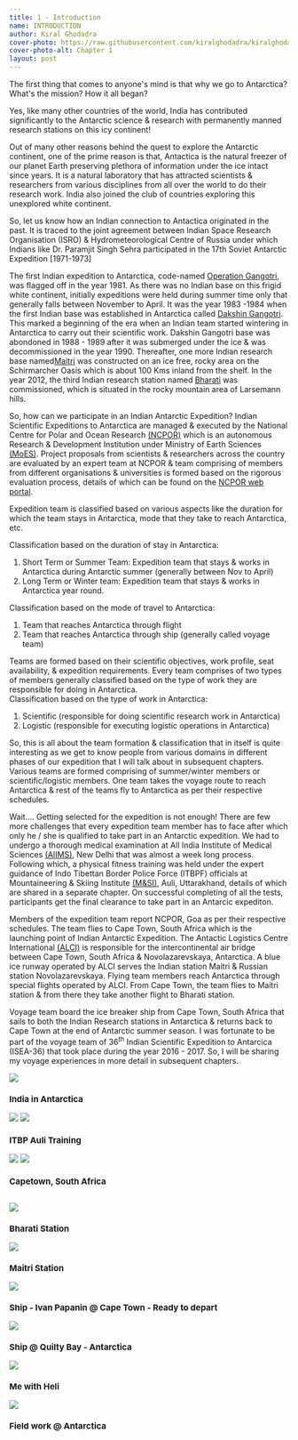 ```yaml
---
title: 1 - Introduction
name: INTRODUCTION
author: Kiral Ghodadra
cover-photo: https://raw.githubusercontent.com/kiralghodadra/kiralghodadra.github.io/main/site/assets/images/ch1/ch1cover.JPG
cover-photo-alt: Chapter 1
layout: post
---
```



<p>The first thing that comes to anyone's mind is that why we go to Antarctica? What's the mission? How it all began?</p>

<p>Yes, like many other countries of the world, India has contributed significantly to the Antarctic science & research with permanently manned research stations on this icy continent!</p>

<p>Out of many other reasons behind the quest to explore the Antarctic continent, one of the prime reason is that, Antactica is the natural freezer of our planet Earth preserving plethora of information under the ice intact since years. It is a natural laboratory that has attracted scientists & researchers from various disciplines from all over the world to do their research work. India also joined the club of countries exploring this unexplored white continent.</p>

<p>So, let us know how an Indian connection to Antactica originated in the past. It is traced to the joint agreement between Indian Space Research Organisation (ISRO) & Hydrometeorological Centre of Russia under which Indians like Dr. Paramjit Singh Sehra participated in the 17th Soviet Antarctic Expedition [1971-1973]</p>

<p>The first Indian expedition to Antarctica, code-named <a href="https://indianexpress.com/article/india/we-couldnt-tell-our-wives-remembering-operation-gangotri-the-top-secret-expedition-that-first-took-india-to-antarctica-9050676/#:~:text=Marine%20biologist%20Dr%20S%20Z%20Qasim,since%20the%20outcome%20was%20uncertain.&text=%E2%80%9CThe%20operation%20was%20very%20secretive%E2%80%A6">Operation Gangotri</a>, was flagged off in the year 1981. As there was no Indian base on this frigid white continent, initially expeditions were held during summer time only that generally falls between November to April. It was the year 1983 -1984 when the first Indian base was established in Antarctica called  <a href="https://en.wikipedia.org/wiki/Dakshin_Gangotri">Dakshin Gangotri</a>. This marked a beginning of the era when an Indian team started wintering in Antarctica to carry out their scientific work. Dakshin Gangotri base was abondoned in 1988 - 1989 after it was submerged under the ice & was decommissioned in the year 1990. Thereafter, one more Indian research base named<a href="https://ncpor.res.in/antarcticas/display/376-maitri-">Maitri</a> was constructed on an ice free, rocky area on the Schirmarcher Oasis which is about 100 Kms inland from the shelf. In the year 2012, the third Indian research station named <a href="https://ncpor.res.in/antarcticas/display/377-bharati">Bharati</a>  was commissioned, which is situated in the rocky mountain area of Larsemann hills.</p>

<p>So, how can we participate in an Indian Antarctic Expedition? Indian Scientific Expeditions to Antarctica are managed & executed by the National Centre for Polar and Ocean Research <a href="https://ncpor.res.in/pages/display/275-organisation">(NCPOR)</a> which is an autonomous Research & Development Institution under Ministry of Earth Sciences <a href="https://en.wikipedia.org/wiki/Ministry_of_Earth_Sciences">(MoES)</a>. Project proposals from scientists & researchers across the country are evaluated by an expert team at NCPOR & team comprising of members from different organisations & universities is formed based on the rigorous evaluation process, details of which can be found on the <a href="https://en.wikipedia.org/wiki/Ministry_of_Earth_Sciences">NCPOR web portal</a>.</p>


<p>Expedition team is classified based on various aspects like the duration for which the team stays in Antarctica, mode that they take to reach Antarctica, etc.<br>

Classification based on the duration of stay in Antarctica:<br>
1) Short Term or Summer Team: Expedition team that stays & works in Antarctica during Antarctic summer (generally between Nov to April)<br>
2) Long Term or Winter team: Expedition team that stays & works in Antarctica year round.<br>

Classification based on the mode of travel to Antarctica:<br>
1) Team that reaches Antarctica through flight<br>
2) Team that reaches Antarctica through ship (generally called voyage team)<br>

Teams are formed based on their scientific objectives, work profile, seat availability, & expedition requirements. Every team comprises of two types of members generally classified based on the type of work they are responsible for doing in Antarctica.<br>
Classification based on the type of work in Antarctica:<br>
1) Scientific (responsible for doing scientific research work in Antarctica)<br>
2) Logistic (responsible for executing logistic operations in Antarctica)<br>

So, this is all about the team formation & classification that in itself is quite interesting as we get to know people from various domains in different phases of our expedition that I will talk about in subsequent chapters. Various teams are formed comprising of summer/winter members or scientific/logistic members. One team takes the voyage route to reach Antarctica & rest of the teams fly to Antarctica as per their respective schedules.</p>

<p>Wait.... Getting selected for the expedition is not enough! There are few more challenges that every expedition team member has to face after which only he / she is qualified to take part in an Antarctic expedition. We had to undergo a thorough medical examination at All India Institute of Medical Sciences <a href="https://aiims.edu/index.php/en">(AIIMS)</a>, New Delhi that was almost a week long process. Following which, a physical fitness training was held under the expert guidance of Indo Tibettan Border Police Force (ITBPF) officials at Mountaineering & Skiing Institute <a href="https://www.itbpolice.nic.in/">(M&SI)</a>, Auli, Uttarakhand, details of which are shared in a separate chapter. On successful completing of all the tests, participants get the final clearance to take part in an Antarcic expediton.</p>

<p>Members of the expedition team report NCPOR, Goa as per their respective schedules. The team flies to Cape Town, South Africa which is the launching point of Indian Antarctic Expedition. The Antactic Logistics Centre International <a href="https://www.ch-aviation.com/airlines/LCI">(ALCI)</a> is responsible for the intercontinental air bridge between Cape Town, South Africa & Novolazarevskaya, Antarctica. A blue ice runway operated by ALCI serves the Indian station Maitri & Russian station Novolazarevskaya. Flying team members reach Antarctica through special flights operated by ALCI. From Cape Town, the team flies to Maitri station & from there they take another flight to Bharati station.<br>

Voyage team board the ice breaker ship from Cape Town, South Africa that sails to both the Indian Research stations in Antarctica & returns back to Cape Town at the end of Antarctic summer season. I was fortunate to be part of the voyage team of 36<sup>th</sup> Indian Scientific Expedition to Antarcica (ISEA-36) that took place during the year 2016 - 2017. So, I will be sharing my voyage experiences in more detail in subsequent chapters.</p>





<div class="row"> 
  <div class="column">
    <img src="https://raw.githubusercontent.com/kiralghodadra/kiralghodadra.github.io/main/site/assets/images/ch1/ch1_one.jpg">
	<h3 style="font-size:15px;">India in Antarctica</h3>
  </div>
  <div class="column">
    <img src="https://raw.githubusercontent.com/kiralghodadra/kiralghodadra.github.io/main/site/assets/images/ch1/ch1_two.jpg">
    <img src="https://raw.githubusercontent.com/kiralghodadra/kiralghodadra.github.io/main/site/assets/images/ch1/ch1_three.jpg">
      <h3 style="font-size:15px;">ITBP Auli Training</h3>
  </div> 
  <div class="column">
    <img src="https://raw.githubusercontent.com/kiralghodadra/kiralghodadra.github.io/main/site/assets/images/ch1/ch1_four.jpg">
	<img src="https://raw.githubusercontent.com/kiralghodadra/kiralghodadra.github.io/main/site/assets/images/ch1/ch1_five.jpg">
      <h3 style="font-size:15px;">Capetown, South Africa</h3>
  </div>   
</div>
<p></p>


<div class="row"> 
  <div class="column">
    <img src="https://raw.githubusercontent.com/kiralghodadra/kiralghodadra.github.io/main/site/assets/images/ch1/ch1_six.jpg">
      <h3 style="font-size:15px;">Bharati Station</h3>
    <img src="https://raw.githubusercontent.com/kiralghodadra/kiralghodadra.github.io/main/site/assets/images/ch1/ch1_seven.jpg">
      <h3 style="font-size:15px;">Maitri Station</h3>	  
  </div>
 
 <div class="column">
    <img src="https://raw.githubusercontent.com/kiralghodadra/kiralghodadra.github.io/main/site/assets/images/ch1/ch1_eight.jpg">
      <h3 style="font-size:15px;">Ship - Ivan Papanin @ Cape Town - Ready to depart</h3>
    <img src="https://raw.githubusercontent.com/kiralghodadra/kiralghodadra.github.io/main/site/assets/images/ch1/ch1_nine.jpg">
      <h3 style="font-size:15px;">Ship @ Quilty Bay - Antarctica</h3>	  
  </div>

  <div class="column">
    <img src="https://raw.githubusercontent.com/kiralghodadra/kiralghodadra.github.io/main/site/assets/images/ch1/ch1_ten.jpg">
      <h3 style="font-size:15px;">Me with Heli</h3>
    <img src="https://raw.githubusercontent.com/kiralghodadra/kiralghodadra.github.io/main/site/assets/images/ch1/ch1_eleven.jpg">
      <h3 style="font-size:15px;">Field work @ Antarctica</h3>	  
  </div> 
</div>
<p></p>

